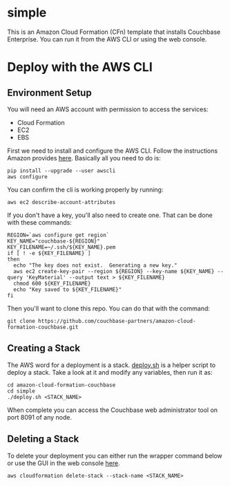 # simple

This is an Amazon Cloud Formation (CFn) template that installs Couchbase Enterprise.  You can run it from the AWS CLI or using the web console.

# Deploy with the AWS CLI

## Environment Setup

You will need an AWS account with permission to access the services:
* Cloud Formation
* EC2
* EBS

First we need to install and configure the AWS CLI.  Follow the instructions Amazon provides [here](http://docs.aws.amazon.com/cli/latest/userguide/installing.html).  Basically all you need to do is:

    pip install --upgrade --user awscli
    aws configure

You can confirm the cli is working properly by running:

    aws ec2 describe-account-attributes

If you don't have a key, you'll also need to create one.  That can be done with these commands:

    REGION=`aws configure get region`
    KEY_NAME="couchbase-${REGION}"
    KEY_FILENAME=~/.ssh/${KEY_NAME}.pem
    if [ ! -e ${KEY_FILENAME} ]
    then
      echo "The key does not exist.  Generating a new key."
      aws ec2 create-key-pair --region ${REGION} --key-name ${KEY_NAME} --query 'KeyMaterial' --output text > ${KEY_FILENAME}
      chmod 600 ${KEY_FILENAME}
      echo "Key saved to ${KEY_FILENAME}"
    fi

Then you'll want to clone this repo.  You can do that with the command:

    git clone https://github.com/couchbase-partners/amazon-cloud-formation-couchbase.git

## Creating a Stack

The AWS word for a deployment is a stack.  [deploy.sh](deploy.sh) is a helper script to deploy a stack.  Take a look at it and modify any variables, then run it as:

    cd amazon-cloud-formation-couchbase
    cd simple
    ./deploy.sh <STACK_NAME>

When complete you can access the Couchbase web administrator tool on port 8091 of any node.

## Deleting a Stack

To delete your deployment you can either run the wrapper command below or use the GUI in the web console [here](https://console.aws.amazon.com/cloudformation/home).

    aws cloudformation delete-stack --stack-name <STACK_NAME>
